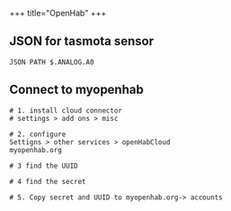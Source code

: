 +++
title="OpenHab"
+++
## JSON for tasmota sensor

    JSON PATH $.ANALOG.A0

## Connect to myopenhab

    # 1. install cloud connector
    # settings > add ons > misc

    # 2. configure
    Settigns > other services > openHabCloud
    myopenhab.org

    # 3 find the UUID

    # 4 find the secret

    # 5. Copy secret and UUID to myopenhab.org-> accounts

